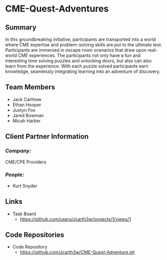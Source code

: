 # CME-Quest-Adventures

## **Summary**

In this groundbreaking initiative, participants are transported into a world where CME expertise and problem-solving skills are put to the ultimate test. Participants are immersed in escape room scenarios that draw upon real-world CME experiences. The participants not only have a fun and interesting time solving puzzles and unlocking doors, but also can also learn from the experience. With each puzzle solved participants earn knowledge, seamlessly integrating learning into an adventure of discovery.

## **Team Members**

- Jack Carthew
- Ethan Hooper
- Justyn Fox
- Jared Bowman
- Micah Harker
## **Client Partner Information**

### *Company:*
CME/CPE Providers


### *People:*
- Kurt Snyder


## **Links**

- Task Board
  - https://github.com/users/Jcarth3w/projects/1/views/1

## **Code Repositories**

- Code Repository
  - https://github.com/Jcarth3w/CME-Quest-Adventure.git
